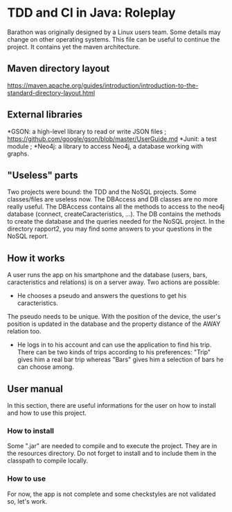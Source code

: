 # TDD and CI in Java: Roleplay
Barathon was originally designed by a Linux users team. Some details may change on other operating systems. This file can be useful to continue the project.
It contains yet the maven architecture.

## Maven directory layout
https://maven.apache.org/guides/introduction/introduction-to-the-standard-directory-layout.html

## External libraries
*GSON: a high-level library to read or write JSON files ;
https://github.com/google/gson/blob/master/UserGuide.md
*Junit: a test module ;
*Neo4j: a library to access Neo4j, a database working with graphs.

## "Useless" parts
Two projects were bound: the TDD and the NoSQL projects. Some classes/files are useless now. The DBAccess and DB classes are no more really useful. The DBAccess contains all the methods to access to the neo4j database (connect, createCaracteristics, ...). The DB contains the methods to create the database and the queries needed for the NoSQL project.
In the directory rapport2, you may find some answers to your questions in the NoSQL report.

## How it works
A user runs the app on his smartphone and the database (users, bars, caracteristics and relations) is on a server away. Two actions are possible:
* He chooses a pseudo and answers the questions to get his caracteristics.

The pseudo needs to be unique. With the position of the device, the user's position is updated in the database and the property distance of the AWAY relation too.

* He logs in to his account and can use the application to find his trip.
There can be two kinds of trips according to his preferences: "Trip" gives him a real bar trip whereas "Bars" gives him a selection of bars he can choose among. 

## User manual
In this section, there are useful informations for the user on how to install and how to use this project.

### How to install
Some ".jar" are needed to compile and to execute the project. They are in the resources directory. Do not forget to install and to include them in the classpath to compile locally.

### How to use
For now, the app is not complete and some checkstyles are not validated so, let's work.
